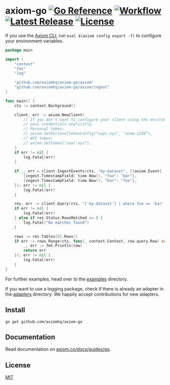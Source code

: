 # axiom-go [![Go Reference][gopkg_badge]][gopkg] [![Workflow][workflow_badge]][workflow] [![Latest Release][release_badge]][release] [![License][license_badge]][license]

If you use the [Axiom CLI](https://github.com/axiomhq/cli), run
`eval $(axiom config export -f)` to configure your environment variables.

```go
package main

import (
    "context"
    "fmt"
    "log"

    "github.com/axiomhq/axiom-go/axiom"
    "github.com/axiomhq/axiom-go/axiom/ingest"
)

func main() {
    ctx := context.Background()

    client, err := axiom.NewClient(
        // If you don't want to configure your client using the environment,
        // pass credentials explicitly.
        // Personal token:
        // axiom.SetPersonalTokenConfig("xapt-xyz", "acme-1234"),
        // API token:
        // axiom.SetToken("xaat-xyz"),
    )
    if err != nil {
        log.Fatal(err)
    }
    
    if _, err = client.IngestEvents(ctx, "my-dataset", []axiom.Event{
        {ingest.TimestampField: time.Now(), "foo": "bar"},
        {ingest.TimestampField: time.Now(), "bar": "foo"},
    }); err != nil {
        log.Fatal(err)
    }

    res, err := client.Query(ctx, "['my-dataset'] | where foo == 'bar' | limit 100")
    if err != nil {
        log.Fatal(err)
    } else if res.Status.RowsMatched == 0 {
        log.Fatal("No matches found")
    }

    rows := res.Tables[0].Rows()
    if err := rows.Range(ctx, func(_ context.Context, row query.Row) error {
        _, err := fmt.Println(row)
        return err
    }); err != nil {
        log.Fatal(err)
    }
}
```

For further examples, head over to the [examples](examples) directory.

If you want to use a logging package, check if there is already an adapter in
the [adapters](adapters) directory. We happily accept contributions for new
adapters.


## Install

```shell
go get github.com/axiomhq/axiom-go
```

## Documentation

Read documentation on [axiom.co/docs/guides/go](https://axiom.co/docs/guides/go).

## License

[MIT](LICENSE)

<!-- Badges -->

[gopkg]: https://pkg.go.dev/github.com/axiomhq/axiom-go
[gopkg_badge]: https://img.shields.io/badge/doc-reference-007d9c?logo=go&logoColor=white
[workflow]: https://github.com/axiomhq/axiom-go/actions/workflows/push.yaml
[workflow_badge]: https://img.shields.io/github/actions/workflow/status/axiomhq/axiom-go/push.yaml?branch=main&ghcache=unused
[release]: https://github.com/axiomhq/axiom-go/releases/latest
[release_badge]: https://img.shields.io/github/release/axiomhq/axiom-go.svg?ghcache=unused
[license]: https://opensource.org/licenses/MIT
[license_badge]: https://img.shields.io/github/license/axiomhq/axiom-go.svg?color=blue&ghcache=unused
